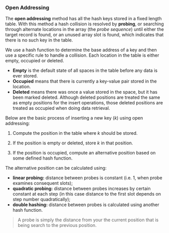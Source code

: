 <!--title={Open Addressing}-->

<!--badges={Algorithms:20}-->

<!--concepts={Open Addressing, Linear Probing, Quadratic Probing, Double Hashing}-->


### Open Addressing

The **open addressing** method has all the hash keys stored in a fixed length table. With this method a hash collision is resolved by **probing**, or searching through alternate locations in the array (the *probe sequence*) until either the target record is found, or an unused array slot is found, which indicates that there is no such key in the table. 

We use a hash function to determine the base address of a key and then use a specific rule to handle a collision. Each location in the table is either empty, occupied or deleted. 
- **Empty** is the default state of all spaces in the table before any data is ever stored.
- **Occupied** means that there is currently a key-value pair stored in the location. 
- **Deleted** means there was once a value stored in the space, but it has been marked deleted. Although deleted positions are treated the same as empty positions for the insert operations, those deleted positions are treated as occupied when doing data retrieval.


Below are the basic process of inserting a new key (*k*) using open addressing:

1. Compute the position in the table where *k* should be stored.

2. If the position is empty or deleted, store *k* in that position.

3. If the position is occupied, compute an alternative position based on some defined hash function.

The alternative position can be calculated using: 

- **linear probing:** distance between probes is constant (i.e. 1, when probe examines consequent slots);
- **quadratic probing:** distance between probes increases by certain constant at each step (in this case distance to the first slot depends on step number quadratically);
- **double hashing:** distance between probes is calculated using another hash function.

> A probe is simply the distance from your the current position that is being search to the previous position.
